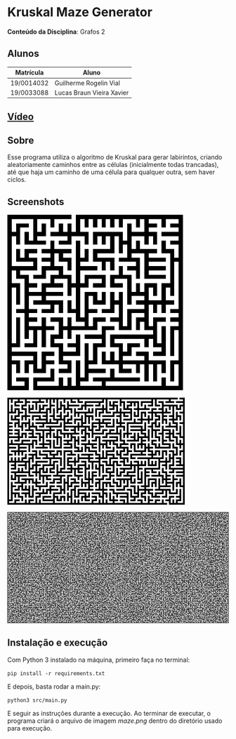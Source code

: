 # Kruskal Maze Generator

**Conteúdo da Disciplina**: Grafos 2<br>

## Alunos
| Matrícula | Aluno |
| -- | -- |
| 19/0014032  | Guilherme Rogelin Vial |
| 19/0033088  | Lucas Braun Vieira Xavier |

## [Vídeo](https://youtu.be/1y3XIYs6dXs)

## Sobre

Esse programa utiliza o algoritmo de Kruskal para gerar labirintos, criando aleatoriamente caminhos entre as células (inicialmente todas trancadas), até que haja um caminho de uma célula para qualquer outra, sem haver ciclos.

## Screenshots

![print1](img/20x20.png)

![print2](img/30x50.png)

![print3](img/100x200.png)

## Instalação e execução

Com Python 3 instalado na máquina, primeiro faça no terminal:
```
pip install -r requirements.txt
```
E depois, basta rodar a main.py:
```
python3 src/main.py
```
E seguir as instruções durante a execução. Ao terminar de executar, o programa criará o arquivo de imagem *maze.png* dentro do diretório usado para execução.
